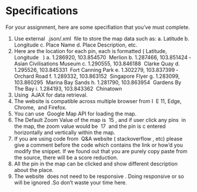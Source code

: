 # Specifications

For your assignment, here are some specifiation that you’ve must complete.

1. Use external ​ .json/.xml ​ file to store the map data such as:
   a. Latitude
   b. Longitude
   c. Place Name
   d. Place Description, etc.
2. Here are the location for each pin, each is formatted
   (​ Latitude, Longitude ­ <Place Name>​ )
   a. 1.286920, 103.854570 ­ Merlion
   b. 1.287466, 103.851424 ­ Asian Civilisations Museum
   c. 1.290555, 103.846188 ­ Clarke Quay
   d. 1.295526, 103.845331 ­ Fort Canning Park
   e. 1.302279, 103.837399 ­ Orchard Road
   f. 1.289332, 103.863152 ­ Singapore Flyer
   g. 1.283099, 103.860295 ­ Marina Bay Sands
   h. 1.281790, 103.863954 ­ Gardens By The Bay
   i. 1.284193, 103.843362 ­ Chinatown
3. Using ​ AJAX​ for data retrieval.
4. The website is compatible across multiple browser from I ​ E 11, Edge, Chrome, ​ and Firefox.
5. You can use ​ Google Map API​ for loading the map.
6. The Default Zoom Value of the map is ​ 15​ , and if user click any pins ​ in the map, the zoom value would be ​ 17 ​ and the pin is c entered horizontally and vertically​ within the map.
7. If you are using code from ​ Q&A website​ (​ stack­overflow , etc) please ​ give a comment before the code which contains the link or how’d you modify the snippet. If we found out that you are purely copy paste from the source, there will be a score reduction.
8. All the pin​ in the map can be clicked​ and show different​ description about the place.
9. The website ​ does not need to be responsive​ . Doing responsive or so will be ignored​ .So don’t waste your time here.
